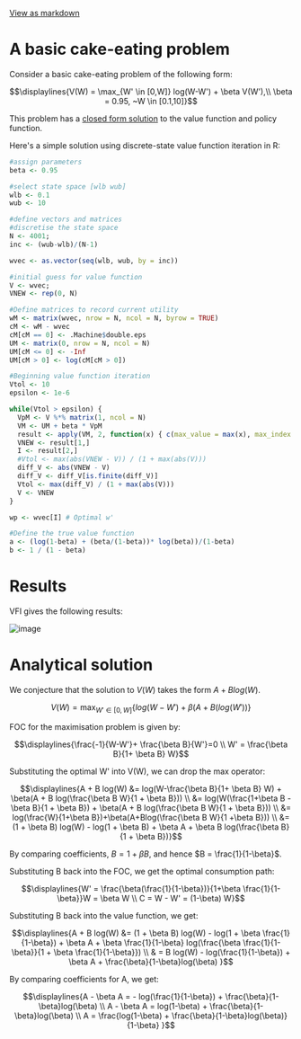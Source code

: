 <a href="https://github.com/chiangnicholas/chiangnicholas.github.io/blob/main/_posts/2024-11-17-Value-Function-Iteration.md">View as markdown</a>

# A basic cake-eating problem

Consider a basic cake-eating problem of the following form:
```math
\displaylines{V(W) = \max_{W' \in [0,W]} log(W-W') + \beta V(W'),\\
\beta = 0.95, ~W \in [0.1,10]}
```

This problem has a [closed form solution](#analytical-solution) to the value function and policy function. 

Here's a simple solution using discrete-state value function iteration in R:

```R
#assign parameters
beta <- 0.95

#select state space [wlb wub]
wlb <- 0.1
wub <- 10

#define vectors and matrices 
#discretise the state space 
N <- 4001;
inc <- (wub-wlb)/(N-1)

wvec <- as.vector(seq(wlb, wub, by = inc))

#initial guess for value function 
V <- wvec; 
VNEW <- rep(0, N)

#Define matrices to record current utility
wM <- matrix(wvec, nrow = N, ncol = N, byrow = TRUE)
cM <- wM - wvec
cM[cM == 0] <- .Machine$double.eps
UM <- matrix(0, nrow = N, ncol = N)
UM[cM <= 0] <- -Inf
UM[cM > 0] <- log(cM[cM > 0])

#Beginning value function iteration
Vtol <- 10
epsilon <- 1e-6

while(Vtol > epsilon) {
  VpM <- V %*% matrix(1, ncol = N)
  VM <- UM + beta * VpM
  result <- apply(VM, 2, function(x) { c(max_value = max(x), max_index = which.max(x)) })
  VNEW <- result[1,]
  I <- result[2,]
  #Vtol <- max(abs(VNEW - V)) / (1 + max(abs(V)))
  diff_V <- abs(VNEW - V)
  diff_V <- diff_V[is.finite(diff_V)]
  Vtol <- max(diff_V) / (1 + max(abs(V)))
  V <- VNEW
}

wp <- wvec[I] # Optimal w'

#Define the true value function
a <- (log(1-beta) + (beta/(1-beta))* log(beta))/(1-beta)
b <- 1 / (1 - beta)
```

# Results
VFI gives the following results:

![image](https://github.com/user-attachments/assets/276e27ce-0d7e-4646-8bac-cb6184f7c899)

# Analytical solution

We conjecture that the solution to $V(W)$ takes the form $A + B log(W)$.
```math
V(W) = \max_{W' \in [0,W]} \{ {log(W-W')+\beta (A + B(log (W'))} \}
```
FOC for the maximisation problem is given by:
```math
\displaylines{\frac{-1}{W-W'}+ \frac{\beta B}{W'}=0 \\
W' = \frac{\beta B}{1+ \beta B} W}
```
Substituting the optimal W' into V(W), we can drop the max operator:
```math
\displaylines{A + B log(W) &= log(W-\frac{\beta B}{1+ \beta B} W) + \beta(A + B log(\frac{\beta B W}{1 + \beta B})) \\
        &= log(W(\frac{1+\beta B - \beta B}{1 + \beta B}) + \beta(A + B log(\frac{\beta B W}{1 + \beta B})) \\
        &= log(\frac{W}{1+\beta B})+\beta(A+Blog(\frac{\beta B W}{1 +\beta B})) \\
        &= (1 + \beta B) log(W) - log(1 + \beta B) + \beta A + \beta B log(\frac{\beta B}{1 + \beta B})}
```
By comparing coefficients, $B = 1 + \beta B$, and hence $B = \frac{1}{1-\beta}$. 

Substituting B back into the FOC, we get the optimal consumption path:
```math
\displaylines{W' = \frac{\beta(\frac{1}{1-\beta})}{1+\beta \frac{1}{1-\beta}}W = \beta W \\
        C = W - W' = (1-\beta) W}
```
    
Substituting B back into the value function, we get:
```math
\displaylines{A + B log(W) &= (1 + \beta B) log(W) - log(1 + \beta \frac{1}{1-\beta}) + \beta A + \beta \frac{1}{1-\beta} log(\frac{\beta \frac{1}{1-\beta}}{1 + \beta \frac{1}{1-\beta}}) \\
        & = B log(W) - log(\frac{1}{1-\beta}) + \beta A + \frac{\beta}{1-\beta}log(\beta)   }
```
    
By comparing coefficients for A, we get:
```math
\displaylines{A - \beta A = - log(\frac{1}{1-\beta}) + \frac{\beta}{1-\beta}log(\beta) \\
        A - \beta A = log(1-\beta) + \frac{\beta}{1-\beta}log(\beta) \\
        A = \frac{log(1-\beta) + \frac{\beta}{1-\beta}log(\beta)}{1-\beta} }
```
